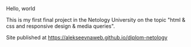 Hello, world

This is my first final project in the Netology University on the topic "html & css and responsive design & media queries". 

Site published at https://alekseevnaweb.github.io/diplom-netology
